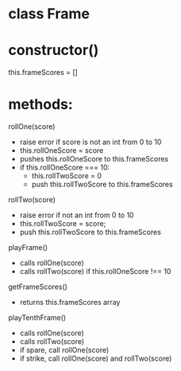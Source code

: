 # class Frame

# constructor()
  this.frameScores = []

# methods:
rollOne(score)
- raise error if score is not an int from 0 to 10
- this.rollOneScore = score
- pushes this.rollOneScore to this.frameScores
- if this.rollOneScore === 10:
    - this.rollTwoScore = 0
    - push this.rollTwoScore to this.frameScores

rollTwo(score)
- raise error if not an int from 0 to 10
- this.rollTwoScore = score;
- push this.rollTwoScore to this.frameScores

playFrame()
- calls rollOne(score)
- calls rollTwo(score) if this.rollOneScore !== 10

getFrameScores()
- returns this.frameScores array

playTenthFrame()
- calls rollOne(score)
- calls rollTwo(score)
- if spare, call rollOne(score)
- if strike, call rollOne(score) and rollTwo(score)





<!-- # maybe methods
endFrame?
- pushes scores to scorecard array?

strike?
- stops a second roll from taking place

spare?
- marks bonus as spare -->
